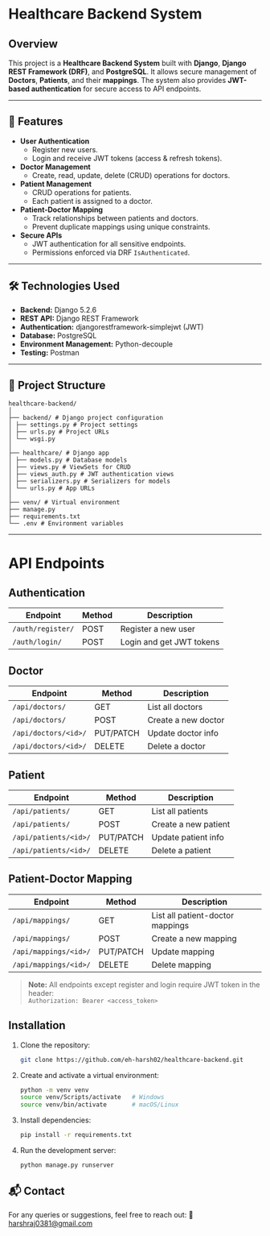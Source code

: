 # Healthcare Backend System

## Overview
This project is a **Healthcare Backend System** built with **Django**, **Django REST Framework (DRF)**, and **PostgreSQL**. It allows secure management of **Doctors**, **Patients**, and their **mappings**. The system also provides **JWT-based authentication** for secure access to API endpoints.

---

## 🌟 Features
- **User Authentication**
  - Register new users.
  - Login and receive JWT tokens (access & refresh tokens).
- **Doctor Management**
  - Create, read, update, delete (CRUD) operations for doctors.
- **Patient Management**
  - CRUD operations for patients.
  - Each patient is assigned to a doctor.
- **Patient-Doctor Mapping**
  - Track relationships between patients and doctors.
  - Prevent duplicate mappings using unique constraints.
- **Secure APIs**
  - JWT authentication for all sensitive endpoints.
  - Permissions enforced via DRF `IsAuthenticated`.

---

## 🛠️ Technologies Used
- **Backend:** Django 5.2.6
- **REST API:** Django REST Framework
- **Authentication:** djangorestframework-simplejwt (JWT)
- **Database:** PostgreSQL
- **Environment Management:** Python-decouple
- **Testing:** Postman

---

## 📁 Project Structure

```
healthcare-backend/
│
├── backend/ # Django project configuration
│ ├── settings.py # Project settings
│ ├── urls.py # Project URLs
│ └── wsgi.py
│
├── healthcare/ # Django app
│ ├── models.py # Database models
│ ├── views.py # ViewSets for CRUD
│ ├── views_auth.py # JWT authentication views
│ ├── serializers.py # Serializers for models
│ └── urls.py # App URLs
│
├── venv/ # Virtual environment
├── manage.py
├── requirements.txt
└── .env # Environment variables

```

---

# API Endpoints

## Authentication

| Endpoint           | Method | Description            |
|-------------------|--------|------------------------|
| `/auth/register/`  | POST   | Register a new user    |
| `/auth/login/`     | POST   | Login and get JWT tokens |

## Doctor

| Endpoint                | Method      | Description          |
|-------------------------|------------|--------------------|
| `/api/doctors/`         | GET        | List all doctors     |
| `/api/doctors/`         | POST       | Create a new doctor  |
| `/api/doctors/<id>/`    | PUT/PATCH  | Update doctor info   |
| `/api/doctors/<id>/`    | DELETE     | Delete a doctor      |

## Patient

| Endpoint                 | Method      | Description           |
|--------------------------|------------|---------------------|
| `/api/patients/`         | GET        | List all patients    |
| `/api/patients/`         | POST       | Create a new patient |
| `/api/patients/<id>/`    | PUT/PATCH  | Update patient info  |
| `/api/patients/<id>/`    | DELETE     | Delete a patient     |

## Patient-Doctor Mapping

| Endpoint                  | Method      | Description                  |
|---------------------------|------------|------------------------------|
| `/api/mappings/`          | GET        | List all patient-doctor mappings |
| `/api/mappings/`          | POST       | Create a new mapping         |
| `/api/mappings/<id>/`     | PUT/PATCH  | Update mapping               |
| `/api/mappings/<id>/`     | DELETE     | Delete mapping               |

> **Note:** All endpoints except register and login require JWT token in the header:  
> `Authorization: Bearer <access_token>`

## Installation

1. Clone the repository:  
   ```bash
   git clone https://github.com/eh-harsh02/healthcare-backend.git

   ```
2. Create and activate a virtual environment:
   ```bash
   python -m venv venv
   source venv/Scripts/activate   # Windows
   source venv/bin/activate       # macOS/Linux

   ```
3. Install dependencies:
   ```bash
   pip install -r requirements.txt

   ```
4. Run the development server:
   ```bash
   python manage.py runserver

   ```

## 📬 Contact

For any queries or suggestions, feel free to reach out:
📧 [harshraj0381@gmail.com](mailto:harshraj0381@gmail.com)
